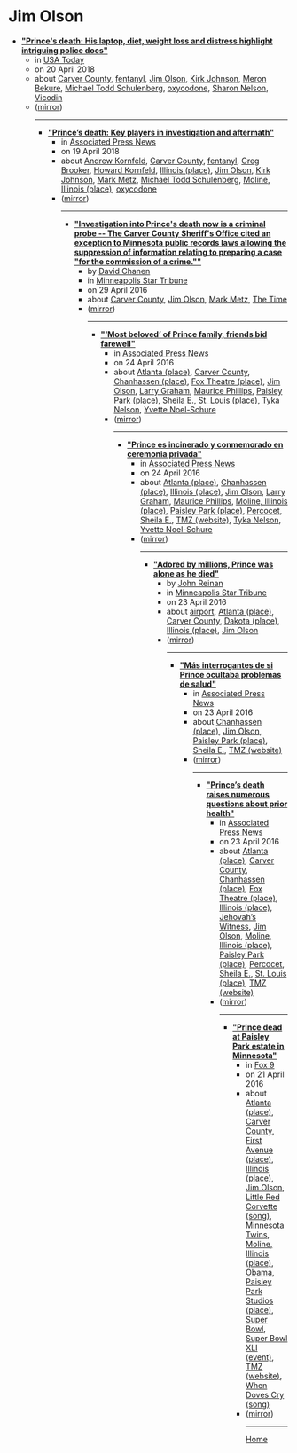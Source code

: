 # Jim Olson

 - [**"Prince's death: His laptop, diet, weight loss and distress highlight intriguing police docs"**](https://usatoday.com/story/life/2018/04/20/prince-death-his-body-laptop-diet-weight-distress-highlighted-police-docs/536626002/)<ul><li>in [USA Today](https://usatoday.com/)</li><li>on 20 April 2018</li><li>about [Carver County](../../topics/carver-county/index.md), [fentanyl](../../topics/fentanyl/index.md), [Jim Olson](../../topics/jim-olson/index.md), [Kirk Johnson](../../topics/kirk-johnson/index.md), [Meron Bekure](../../topics/meron-bekure/index.md), [Michael Todd Schulenberg](../../topics/michael-todd-schulenberg/index.md), [oxycodone](../../topics/oxycodone/index.md), [Sharon Nelson](../../topics/sharon-nelson/index.md), [Vicodin](../../topics/vicodin/index.md)</li><li>([mirror](https://web.archive.org/web/*/https://usatoday.com/story/life/2018/04/20/prince-death-his-body-laptop-diet-weight-distress-highlighted-police-docs/536626002/))</li><ul>

----

 - [**"Prince’s death: Key players in investigation and aftermath"**](https://apnews.com/221f45fbd6e4440d944b38c34cffed15)<ul><li>in [Associated Press News](https://apnews.com/)</li><li>on 19 April 2018</li><li>about [Andrew Kornfeld](../../topics/andrew-kornfeld/index.md), [Carver County](../../topics/carver-county/index.md), [fentanyl](../../topics/fentanyl/index.md), [Greg Brooker](../../topics/greg-brooker/index.md), [Howard Kornfeld](../../topics/howard-kornfeld/index.md), [Illinois (place)](../../topics/place/illinois/index.md), [Jim Olson](../../topics/jim-olson/index.md), [Kirk Johnson](../../topics/kirk-johnson/index.md), [Mark Metz](../../topics/mark-metz/index.md), [Michael Todd Schulenberg](../../topics/michael-todd-schulenberg/index.md), [Moline, Illinois (place)](../../topics/place/moline-illinois/index.md), [oxycodone](../../topics/oxycodone/index.md)</li><li>([mirror](https://web.archive.org/web/*/https://apnews.com/221f45fbd6e4440d944b38c34cffed15))</li><ul>

----

 - [**"Investigation into Prince's death now is a criminal probe -- The Carver County Sheriff's Office cited an exception to Minnesota public records laws allowing the suppression of information relating to preparing a case "for the commission of a crime.""**](https://www.startribune.com/carver-county-judge-seals-search-warrants-in-prince-death-investigation/377456111/)<ul><li>by [David Chanen](../../authors/david-chanen/index.md)</li><li>in [Minneapolis Star Tribune](https://www.startribune.com/)</li><li>on 29 April 2016</li><li>about [Carver County](../../topics/carver-county/index.md), [Jim Olson](../../topics/jim-olson/index.md), [Mark Metz](../../topics/mark-metz/index.md), [The Time](../../topics/the-time/index.md)</li><li>([mirror](https://web.archive.org/web/*/https://www.startribune.com/carver-county-judge-seals-search-warrants-in-prince-death-investigation/377456111/))</li><ul>

----

 - [**"‘Most beloved’ of Prince family, friends bid farewell"**](https://apnews.com/article/-----4b95289e0fa948359cd177da7ee7e03c)<ul><li>in [Associated Press News](https://apnews.com/)</li><li>on 24 April 2016</li><li>about [Atlanta (place)](../../topics/place/atlanta/index.md), [Carver County](../../topics/carver-county/index.md), [Chanhassen (place)](../../topics/place/chanhassen/index.md), [Fox Theatre (place)](../../topics/place/fox-theatre/index.md), [Jim Olson](../../topics/jim-olson/index.md), [Larry Graham](../../topics/larry-graham/index.md), [Maurice Phillips](../../topics/maurice-phillips/index.md), [Paisley Park (place)](../../topics/place/paisley-park/index.md), [Sheila E.](../../topics/sheila-e/index.md), [St. Louis (place)](../../topics/place/st-louis/index.md), [Tyka Nelson](../../topics/tyka-nelson/index.md), [Yvette Noel-Schure](../../topics/yvette-noel-schure/index.md)</li><li>([mirror](https://web.archive.org/web/*/https://apnews.com/article/-----4b95289e0fa948359cd177da7ee7e03c))</li><ul>

----

 - [**"Prince es incinerado y conmemorado en ceremonia privada"**](https://apnews.com/article/e27398e3a15d4dfdb3292350888ee482)<ul><li>in [Associated Press News](https://apnews.com/)</li><li>on 24 April 2016</li><li>about [Atlanta (place)](../../topics/place/atlanta/index.md), [Chanhassen (place)](../../topics/place/chanhassen/index.md), [Illinois (place)](../../topics/place/illinois/index.md), [Jim Olson](../../topics/jim-olson/index.md), [Larry Graham](../../topics/larry-graham/index.md), [Maurice Phillips](../../topics/maurice-phillips/index.md), [Moline, Illinois (place)](../../topics/place/moline-illinois/index.md), [Paisley Park (place)](../../topics/place/paisley-park/index.md), [Percocet](../../topics/percocet/index.md), [Sheila E.](../../topics/sheila-e/index.md), [TMZ (website)](../../topics/website/tmz/index.md), [Tyka Nelson](../../topics/tyka-nelson/index.md), [Yvette Noel-Schure](../../topics/yvette-noel-schure/index.md)</li><li>([mirror](https://web.archive.org/web/*/https://apnews.com/article/e27398e3a15d4dfdb3292350888ee482))</li><ul>

----

 - [**"Adored by millions, Prince was alone as he died"**](https://www.startribune.com/investigation-underway-into-prince-s-death/376741561/)<ul><li>by [John Reinan](../../authors/john-reinan/index.md)</li><li>in [Minneapolis Star Tribune](https://www.startribune.com/)</li><li>on 23 April 2016</li><li>about [airport](../../topics/airport/index.md), [Atlanta (place)](../../topics/place/atlanta/index.md), [Carver County](../../topics/carver-county/index.md), [Dakota (place)](../../topics/place/dakota/index.md), [Illinois (place)](../../topics/place/illinois/index.md), [Jim Olson](../../topics/jim-olson/index.md)</li><li>([mirror](https://web.archive.org/web/*/https://www.startribune.com/investigation-underway-into-prince-s-death/376741561/))</li><ul>

----

 - [**"Más interrogantes de si Prince ocultaba problemas de salud"**](https://apnews.com/article/81d16b3992844f72a514e64cdae77c30)<ul><li>in [Associated Press News](https://apnews.com/)</li><li>on 23 April 2016</li><li>about [Chanhassen (place)](../../topics/place/chanhassen/index.md), [Jim Olson](../../topics/jim-olson/index.md), [Paisley Park (place)](../../topics/place/paisley-park/index.md), [Sheila E.](../../topics/sheila-e/index.md), [TMZ (website)](../../topics/website/tmz/index.md)</li><li>([mirror](https://web.archive.org/web/*/https://apnews.com/article/81d16b3992844f72a514e64cdae77c30))</li><ul>

----

 - [**"Prince’s death raises numerous questions about prior health"**](https://apnews.com/article/0ad5478b8b1c4c95997ad31f40b80d94)<ul><li>in [Associated Press News](https://apnews.com/)</li><li>on 23 April 2016</li><li>about [Atlanta (place)](../../topics/place/atlanta/index.md), [Carver County](../../topics/carver-county/index.md), [Chanhassen (place)](../../topics/place/chanhassen/index.md), [Fox Theatre (place)](../../topics/place/fox-theatre/index.md), [Illinois (place)](../../topics/place/illinois/index.md), [Jehovah’s Witness](../../topics/jehovah-s-witness/index.md), [Jim Olson](../../topics/jim-olson/index.md), [Moline, Illinois (place)](../../topics/place/moline-illinois/index.md), [Paisley Park (place)](../../topics/place/paisley-park/index.md), [Percocet](../../topics/percocet/index.md), [Sheila E.](../../topics/sheila-e/index.md), [St. Louis (place)](../../topics/place/st-louis/index.md), [TMZ (website)](../../topics/website/tmz/index.md)</li><li>([mirror](https://web.archive.org/web/*/https://apnews.com/article/0ad5478b8b1c4c95997ad31f40b80d94))</li><ul>

----

 - [**"Prince dead at Paisley Park estate in Minnesota"**](http://www.fox9.com/news/emergency-medical-response-at-paisley-park)<ul><li>in [Fox 9](http://www.fox9.com/)</li><li>on 21 April 2016</li><li>about [Atlanta (place)](../../topics/place/atlanta/index.md), [Carver County](../../topics/carver-county/index.md), [First Avenue (place)](../../topics/place/first-avenue/index.md), [Illinois (place)](../../topics/place/illinois/index.md), [Jim Olson](../../topics/jim-olson/index.md), [Little Red Corvette (song)](../../topics/song/little-red-corvette/index.md), [Minnesota Twins](../../topics/minnesota-twins/index.md), [Moline, Illinois (place)](../../topics/place/moline-illinois/index.md), [Obama](../../topics/obama/index.md), [Paisley Park Studios (place)](../../topics/place/paisley-park-studios/index.md), [Super Bowl](../../topics/super-bowl/index.md), [Super Bowl XLI (event)](../../topics/event/super-bowl-xli/index.md), [TMZ (website)](../../topics/website/tmz/index.md), [When Doves Cry (song)](../../topics/song/when-doves-cry/index.md)</li><li>([mirror](https://web.archive.org/web/*/http://www.fox9.com/news/emergency-medical-response-at-paisley-park))</li><ul>

----

[Home](../index.md)
